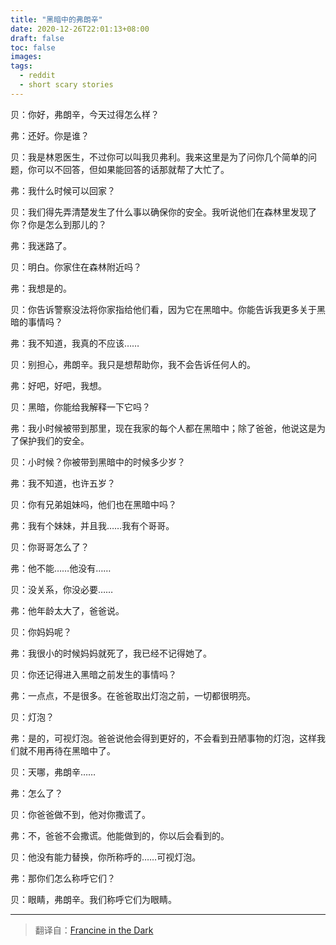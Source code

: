 ```yaml
---
title: "黑暗中的弗朗辛"
date: 2020-12-26T22:01:13+08:00
draft: false
toc: false
images:
tags: 
  - reddit
  - short scary stories
---
```


贝：你好，弗朗辛，今天过得怎么样？

弗：还好。你是谁？

贝：我是林恩医生，不过你可以叫我贝弗利。我来这里是为了问你几个简单的问题，你可以不回答，但如果能回答的话那就帮了大忙了。

弗：我什么时候可以回家？

贝：我们得先弄清楚发生了什么事以确保你的安全。我听说他们在森林里发现了你？你是怎么到那儿的？

弗：我迷路了。

贝：明白。你家住在森林附近吗？

弗：我想是的。

贝：你告诉警察没法将你家指给他们看，因为它在黑暗中。你能告诉我更多关于黑暗的事情吗？

弗：我不知道，我真的不应该……

贝：别担心，弗朗辛。我只是想帮助你，我不会告诉任何人的。

弗：好吧，好吧，我想。

贝：黑暗，你能给我解释一下它吗？

弗：我小时候被带到那里，现在我家的每个人都在黑暗中；除了爸爸，他说这是为了保护我们的安全。

贝：小时候？你被带到黑暗中的时候多少岁？

弗：我不知道，也许五岁？

贝：你有兄弟姐妹吗，他们也在黑暗中吗？

弗：我有个妹妹，并且我……我有个哥哥。

贝：你哥哥怎么了？

弗：他不能……他没有……

贝：没关系，你没必要……

弗：他年龄太大了，爸爸说。

贝：你妈妈呢？

弗：我很小的时候妈妈就死了，我已经不记得她了。

贝：你还记得进入黑暗之前发生的事情吗？

弗：一点点，不是很多。在爸爸取出灯泡之前，一切都很明亮。

贝：灯泡？

弗：是的，可视灯泡。爸爸说他会得到更好的，不会看到丑陋事物的灯泡，这样我们就不用再待在黑暗中了。

贝：天哪，弗朗辛……

弗：怎么了？

贝：你爸爸做不到，他对你撒谎了。

弗：不，爸爸不会撒谎。他能做到的，你以后会看到的。

贝：他没有能力替换，你所称呼的……可视灯泡。

弗：那你们怎么称呼它们？

贝：眼睛，弗朗辛。我们称呼它们为眼睛。

------

>翻译自：[Francine in the Dark](https://www.reddit.com/r/shortscarystories/comments/gcukb5/francine_in_the_dark/)


